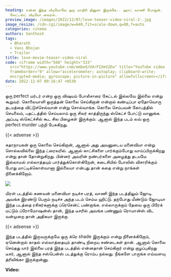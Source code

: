 ```yaml
---
heading: என்ன இந்த வீடியோவே ஒரு மாதிரி தினுசா இருக்கே.. ஹாட் வாணி போஜன்.
  லேட்டஸ்ட் வீடியோ வைரல்.
preview_image: /images/2022/12/07/love-teaser-video-viral-2-.jpg
image_resize: /cdn-cgi/image/w=640,fit=scale-down,q=80,f=auto
categories: cinema
authors: Santhosh
tags:
  - Bharath
  - Vani Bhojan
  - Trailer
title: love-movie-teaser-video-viral
code: <iframe width="560" height="315"
  src="https://www.youtube.com/embed/U4rFIXmV2Ew" title="YouTube video player"
  frameborder="0" allow="accelerometer; autoplay; clipboard-write;
  encrypted-media; gyroscope; picture-in-picture" allowfullscreen></iframe>
date: 2022-12-07 09:16:47 +0530
---
```

ஒரு perfect மர்டர் என்ற ஒரு விஷயம் போலீசாரை கேட்டல் இல்லவே இல்லை என்று கூறுவர். கொலையாளி ஒருத்தன் கொலை செய்கிறான் என்றால் கண்டிப்பா ஏதோவொரு தடயத்தை விட்டுச்செல்வான்  என்று  சொல்வாங்க. கொலை செய்பவன் கோபத்தில் செயலைம், பதட்டத்தில் செய்யலாம் ஒரு சிலர் காத்திருந்து ஸ்கெட்ச் போட்டு வானுங்க. அப்படி ஸ்கெட்ச்சில் கூட சில பிழைகள் இருக்கும். ஆனால் இந்த படம் லவ் ஒரு perfect murder பற்றி பேசுகிறது.

{{< adsense >}}

கதாநாயகன் ஒரு கொலை செய்கிறான், ஆனால் அது அவனுடைய மனைவியா என்று சொல்லவில்லை இந்த ட்ரைலரில். ஆனால் காட்சிகளை பார்க்கும்போது வாய்ப்பிருக்கிறது என்று தான் தோன்றுகிறது. பின்னர் அவரின் நண்பர்களை அழைத்து தடயமே இல்லாமல் எல்லாத்தயும் பார்த்துக்கொள்கிறேன், கடைசியில் போலிஸ் விசாரிக்கும் போது மாட்டிக்கொள்வானா இல்லையா என்பது தான் கதை என்று நாங்கள் நினைக்கிறோம்.

![](/images/2022/12/07/love-teaser-video-viral-1-.jpg)

மிரள் படத்தில் கணவன் மனைவியா நடிச்ச பரத், வாணி இந்த படத்திலும் ஜோடி. அவங்க இரண்டு பெரும் நடிச்ச அந்த படம் செம்ம ஹிட்டு. தற்போது மீண்டும் ஜோடியா இந்த படத்தை ரசிகர்களுக்கு ப்ரெசென்ட் பண்றாங்க. எல்லாருக்கும் தேவை ஒரு பிரேக் மட்டும் ப்ரோமோஷன்ஸ் தான், இந்த டீசரில் அவங்க பண்ணும் ரொமான்ஸ் விட வன்முறை தான் அதிகமா இருக்கு. 

{{< adsense >}}

இந்த படத்தில் இருவருக்குமே ஒரு க்ரெ shade இருக்கும் என்று நினைக்கிறோம், ஏனென்றால் காதல் எல்லாத்தையும் தாண்டி நிறைய சண்டைகள் தான். ஆனால் கொலை செய்தது யார் இல்லை பரத் இந்த படத்தில் என்னதான் செய்கிறார் என்று குழப்புகிறது டீசர், ஆனால் இந்த சஸ்பென்ஸ் படத்துக்கு ரொம்ப நல்லது. நீங்களே பாருங்க எவ்வளவு த்ரிலிங்கா இருக்குன்னு. 

**V﻿ideo:**